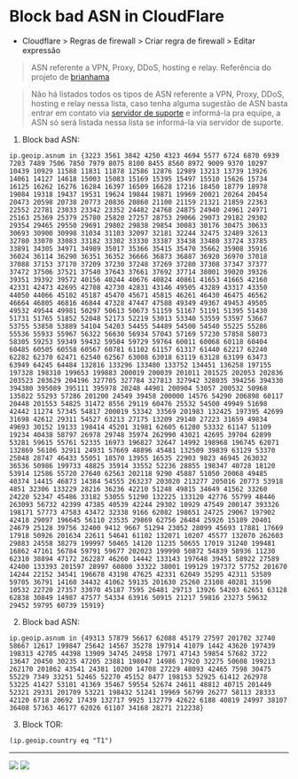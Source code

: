# Block bad ASN in CloudFlare
- Cloudflare > Regras de firewall > Criar regra de firewall > Editar expressão
> ASN referente a VPN, Proxy, DDoS, hosting e relay. Referência do projeto de [brianhama](https://github.com/brianhama/bad-asn-list)<br>

> Não há listados todos os tipos de ASN referente a VPN, Proxy, DDoS, hosting e relay nessa lista, caso tenha alguma sugestão de ASN basta entrar em contato via [servidor de suporte](https://discord.gg/pAMsAaG) e informá-la pra equipe, a ASN só será listada nessa lista se informá-la via servidor de suporte.
1) Block bad ASN:
```
ip.geoip.asnum in {3223 3561 3842 4250 4323 4694 5577 6724 6870 6939 7203 7489 7506 7850 7979 8075 8100 8455 8560 8972 9009 9370 10297 10439 10929 11588 11831 11878 12586 12876 12989 13213 13739 13926 14061 14127 14618 15003 15083 15169 15395 15497 15510 15626 15734 16125 16262 16276 16284 16397 16509 16628 17216 18450 18779 18978 19084 19318 19437 19531 19624 19844 19871 19969 20021 20264 20454 20473 20598 20738 20773 20836 20860 21100 21159 21321 21859 22363 22552 22781 23033 23342 23352 24482 24768 24875 24940 24961 24971 25163 25369 25379 25780 25820 27257 28753 29066 29073 29182 29302 29354 29465 29550 29691 29802 29838 29854 30083 30176 30475 30633 30693 30900 30998 31034 31103 32097 32181 32244 32475 32489 32613 32780 33070 33083 33182 33302 33330 33387 33438 33480 33724 33785 33891 34305 34971 34989 35017 35366 35415 35470 35662 35908 35916 36024 36114 36290 36351 36352 36666 36873 36887 36920 36970 37018 37088 37153 37170 37209 37230 37248 37269 37280 37308 37347 37377 37472 37506 37521 37540 37643 37661 37692 37714 38001 39020 39326 39351 39392 39572 40156 40244 40676 40824 40861 41653 41665 42160 42331 42473 42695 42708 42730 42831 43146 49505 43289 43317 43350 44050 44066 45102 45187 45470 45671 45815 46261 46430 46475 46562 46664 46805 46816 46844 47328 47447 47588 49349 49367 49453 49505 49532 49544 49981 50297 50613 50673 51159 51167 51191 51395 51430 51731 51765 51852 52048 52173 52219 53013 53340 53559 53597 53667 53755 53850 53889 54104 54203 54455 54489 54500 54540 55225 55286 55536 55933 55967 56322 56630 56934 57043 57169 57230 57858 58073 58305 59253 59349 59432 59504 59729 59764 60011 60068 60118 60404 60485 60505 60558 60567 60781 61102 61157 61317 61440 62217 62240 62282 62370 62471 62540 62567 63008 63018 63119 63128 63199 63473 63949 64245 64484 132816 133296 133480 133752 134451 136258 197155 197328 198310 199653 199883 200019 200039 201011 201525 202053 202836 203523 203629 204196 327705 327784 327813 327942 328035 394256 394330 394380 395089 395111 395978 20248 44901 200904 53057 200532 50968 135822 55293 57286 201200 24549 39458 200000 14576 54290 206898 60117 20448 201553 54825 31472 8556 29119 60476 25532 54500 49949 51698 42442 11274 57345 54817 200019 53342 33569 201983 132425 197395 42699 31698 42612 29311 54527 63213 27175 13209 29140 27223 31659 49834 49693 30152 19133 198414 45201 31981 62605 61280 53332 61147 51109 19234 40438 58797 26978 29748 35974 262990 43021 42695 39704 62899 53281 59615 55761 52335 16973 196827 32647 14992 198968 196745 62071 132869 56106 32911 24931 57669 48896 45481 132509 39839 63129 53370 25048 28747 46433 55051 18570 13955 16535 22903 9823 46945 263032 36536 50986 199733 48825 35914 33552 52236 28855 198347 40728 18120 53914 12586 55720 27640 62563 202118 9290 45887 51050 20068 49485 40374 14415 46873 14384 54555 263237 203020 213277 205016 20773 53918 4851 32306 133229 28216 36236 42210 51248 49815 34649 41562 33260 24220 52347 45486 33182 53055 51290 132225 133120 42776 55799 48446 263093 56732 42399 47385 40539 42244 29302 10929 47549 200147 393326 198171 57773 47583 43472 32338 9166 62082 198651 24725 29067 197902 42418 29097 196645 56110 23535 29869 62756 26484 25926 15189 20401 24679 25128 39756 32400 9412 9667 51294 23052 28099 45693 17881 17669 17918 50926 201634 22611 54641 61102 132071 10207 45577 132070 262603 29883 24558 38279 199997 50465 14120 11235 50655 17019 31240 199481 16862 47161 56784 59791 59677 202023 199990 50872 54839 58936 11230 62310 38894 47172 262287 46260 14442 133143 197648 39451 58922 27589 42400 133393 201597 28997 60800 33322 38001 199129 197372 57752 201670 14244 22152 34541 196678 43198 47625 42331 62049 35295 42311 53589 59705 36791 14160 34432 41062 59135 201630 25260 23108 40281 31590 10532 22720 27357 33070 45187 7595 26481 29713 13926 54203 62651 63128 62838 30849 14987 47577 54334 63916 50915 21217 59816 23273 59632 29452 59795 60739 15919}
```

2) Block bad ASN:
```
ip.geoip.asnum in {49313 57879 56617 62088 45179 27597 201702 32740 58667 12617 199847 25642 14567 35278 197914 41079 1442 43620 197439 198313 42705 44398 13909 34745 24958 17971 47143 59854 57682 3722 13647 20450 30235 47205 23881 198047 14986 17920 32275 50608 199213 262170 201862 43541 24381 10200 14708 27229 48093 42465 7598 30475 55229 7349 33251 52465 52270 45152 8477 198153 52925 61412 262978 53225 41427 53101 41369 35467 59554 52674 24611 48812 40715 201449 52321 29331 201709 53221 198432 51241 19969 56799 26277 58113 28333 42120 6718 20692 17439 132717 9925 132779 42622 6188 40819 24997 38107 36408 57363 46177 62026 61107 34168 28271 212238}
```

3) Block TOR:
```
(ip.geoip.country eq "T1")
```
---
<p><a href="https://github.com/SergioGlorias"><img src="https://img.shields.io/badge/-Contribuição:%20SergioGlorias-000000?style=flat-square&labelColor=000000&logo=Github&logoColor=white&link=https://github.com/SergioGlorias"/></a> <a href="https://github.com/astindev"><img src="https://img.shields.io/badge/-Contribuição:%20Astin-000000?style=flat-square&labelColor=000000&logo=Github&logoColor=white&link=https://github.com/astindev"/></a></p>
